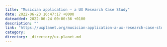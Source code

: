 ```yaml
---
title: "Musician application — a UX Research Case Study"
date: 2022-06-23 16:47:17 +0000
dateadded: 2022-06-24 00:00:36 +0100
description: ""
link: "https://uxplanet.org/musician-application-a-ux-research-case-study-a1840a49b3af?source=rss----819cc2aaeee0---4"
category:
directory: _directory/ux-planet.md
---
```

